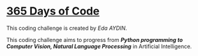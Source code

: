 # [365 Days of Code](https://edaaydinea.home.blog/365-days-of-code/)

This coding challenge is created by *Eda AYDIN*.

This coding challenge aims to progress from ***Python programming to Computer Vision, Natural Language Processing*** in Artificial Intelligence.
